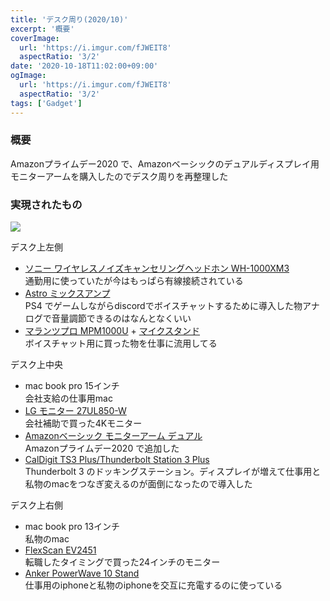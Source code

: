 ```yaml
---
title: 'デスク周り(2020/10)'
excerpt: '概要'
coverImage: 
  url: 'https://i.imgur.com/fJWEIT8'
  aspectRatio: '3/2'
date: '2020-10-18T11:02:00+09:00'
ogImage:
  url: 'https://i.imgur.com/fJWEIT8'
  aspectRatio: '3/2'
tags: ['Gadget']
---
```


### 概要

Amazonプライムデー2020 で、Amazonベーシックのデュアルディスプレイ用モニターアームを購入したのでデスク周りを再整理した

### 実現されたもの

![](https://i.imgur.com/QWxkJ4l.jpeg)

デスク上左側

*   [ソニー ワイヤレスノイズキャンセリングヘッドホン WH-1000XM3](https://www.amazon.co.jp/dp/B07GZ8DZC8?ie=UTF8&linkCode=ll1&tag=homura10059-22&linkId=742ecf1e62cda557f3fb2535d5ebdae1&language=ja_JP&ref_=as_li_ss_tl)  
    通勤用に使っていたが今はもっぱら有線接続されている
*   [Astro ミックスアンプ](https://www.amazon.co.jp/dp/B07GTKSCMB?ie=UTF8&linkCode=ll1&tag=homura10059-22&linkId=4a02dee74aa4c1358649e59526b08e36&language=ja_JP&ref_=as_li_ss_tl)  
    PS4 でゲームしながらdiscordでボイスチャットするために導入した物アナログで音量調節できるのはなんとなくいい
*   [マランツプロ MPM1000U](https://www.amazon.co.jp/gp/product/B01GHOM67W?ie=UTF8&linkCode=ll1&tag=homura10059-22&linkId=c35a440d350a8fc6fdf0a27d5064e443&language=ja_JP&ref_=as_li_ss_tl) + [マイクスタンド](https://www.amazon.co.jp/gp/product/B074T9CT1R?ie=UTF8&linkCode=ll1&tag=homura10059-22&linkId=d8086b0d2c9e918b479668296d934d6e&language=ja_JP&ref_=as_li_ss_tl)  
    ボイスチャット用に買った物を仕事に流用してる

デスク上中央

*   mac book pro 15インチ  
    会社支給の仕事用mac
*   [LG モニター 27UL850-W](https://www.amazon.co.jp/gp/product/B07KM8RD34?ie=UTF8&linkCode=ll1&tag=homura10059-22&linkId=04b1ed2e5cb38159238db7d1478893ba&language=ja_JP&ref_=as_li_ss_tl)  
    会社補助で買った4Kモニター
*   [Amazonベーシック モニターアーム デュアル](https://www.amazon.co.jp/gp/product/B00MIBN71I?ie=UTF8&linkCode=ll1&tag=homura10059-22&linkId=5b9187068bde9df8c5e8a3126932ab62&language=ja_JP&ref_=as_li_ss_tl)  
    Amazonプライムデー2020 で追加した
*   [CalDigit TS3 Plus/Thunderbolt Station 3 Plus](https://www.amazon.co.jp/dp/B07GWDK66G?ie=UTF8&linkCode=ll1&tag=homura10059-22&linkId=0156ab55aec0a91fb727ec1dc0659484&language=ja_JP&ref_=as_li_ss_tl)  
    Thunderbolt 3 のドッキングステーション。ディスプレイが増えて仕事用と私物のmacをつなぎ変えるのが面倒になったので導入した

デスク上右側

*   mac book pro 13インチ  
    私物のmac
*   [FlexScan EV2451](https://www.amazon.co.jp/dp/B01MU28MND?ie=UTF8&linkCode=ll1&tag=homura10059-22&linkId=27f8a3c4bebc1bbfe1d677fa53bfff83&language=ja_JP&ref_=as_li_ss_tl)  
    転職したタイミングで買った24インチのモニター
*   [Anker PowerWave 10 Stand](https://www.amazon.co.jp/dp/B07WGPPZQK?ie=UTF8&linkCode=ll1&tag=homura10059-22&linkId=245b92a2de8c28aadc0a363bf0274275&language=ja_JP&ref_=as_li_ss_tl)  
    仕事用のiphoneと私物のiphoneを交互に充電するのに使っている